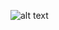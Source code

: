 ![alt text](https://raw.githubusercontent.com/oceangravity/nuxt-starter/master/src/assets/logo.png)

